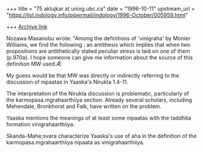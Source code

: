 +++
title = "75 aklujkar at unixg.ubc.ca"
date = "1996-10-11"
upstream_url = "https://list.indology.info/pipermail/indology/1996-October/005959.html"

+++
[Archive link](https://list.indology.info/pipermail/indology/1996-October/005959.html)

Nozawa Masanobu wrote: "Among the definitions of 'vinigraha' by Monier
Williams,  we find the following : an antithesis which implies that when
two propositions are antithetically stated peculiar stress is laid on one
of them (p.970a). I hope someone can give me information about the source
of this definition MW used.Æ

My guess would be that MW was directly or indirectly referring  to the
discussion of nipaatas in Yaaska's Nirukta 1.4-11.

The interpretation of the Nirukta discussion is problematic, particularly
of the  karmopasa.mgrahaarthiiya section.  Already several scholars,
including Mehendale, Bronkhorst and Falk, have written on the problem.

Yaaska mentions the meanings of at least some nipaatas with the taddhita
formation vinigrahaarthiiya.

Skanda-Mahe;svara characterize Yaaska's use of aha in the definition of the
karmopasa.mgrahaarthiiya nipaata as vinigrahaarthiiya.







